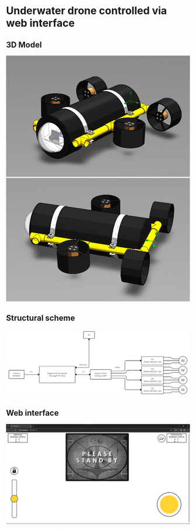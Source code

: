 # Underwater drone controlled via web interface

## 3D Model
![3D 1](https://github.com/bepis666/TubeFish/blob/main/Media/Images/1.png)
![3D 2](https://github.com/bepis666/TubeFish/blob/main/Media/Images/2.png)

## Structural scheme
![Structural scheme](https://github.com/bepis666/TubeFish/blob/main/Media/Images/structural%20scheme.png)

## Web interface
![Web interface](https://github.com/bepis666/TubeFish/blob/main/Media/Images/web-interface.png)
